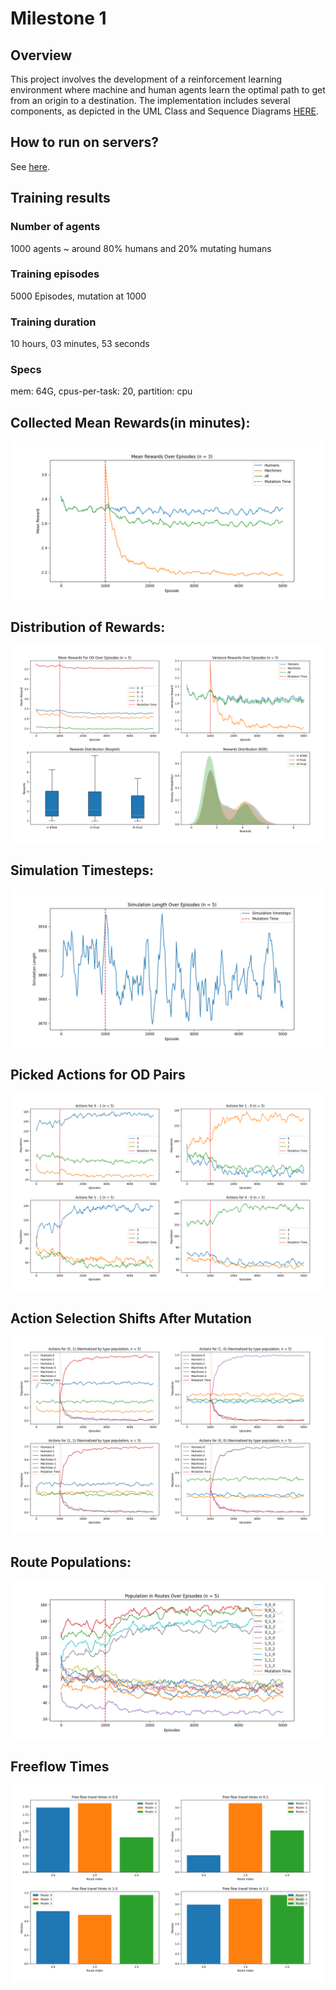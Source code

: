 # Milestone 1

## Overview

This project involves the development of a reinforcement learning environment where machine and human agents learn the optimal path to get from an origin to a destination.
The implementation includes several components, as depicted in the UML Class and Sequence Diagrams [HERE](https://miro.com/app/board/uXjVN4vGqSI=/?share_link_id=316593087566).

## How to run on servers?

See [here](server_scripts/how_to.md).

## Training results

### Number of agents
1000 agents ~ around 80% humans and 20% mutating humans
### Training episodes
5000 Episodes, mutation at 1000
### Training duration
10 hours, 03 minutes, 53 seconds
### Specs
mem: 64G, cpus-per-task: 20, partition: cpu


## Collected Mean Rewards(in minutes):
![](readme_plots/rewards.png)


## Distribution of Rewards:
![](readme_plots/rewards_dist.png)


## Simulation Timesteps:
![](readme_plots/simulation_length.png)


## Picked Actions for OD Pairs
![](readme_plots/actions.png)


## Action Selection Shifts After Mutation
![](readme_plots/actions_shifts.png)


## Route Populations:
![](readme_plots/flows.png)


## Freeflow Times
![](readme_plots/ff_travel_time.png)